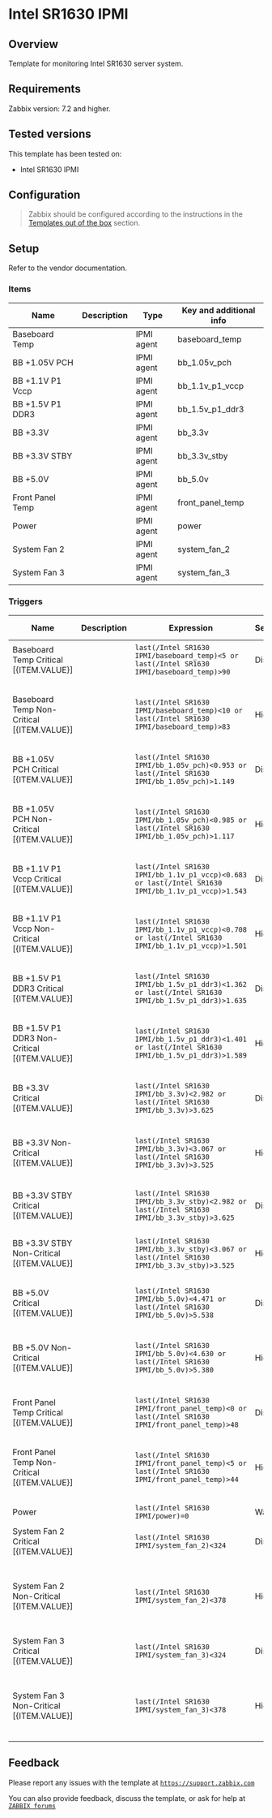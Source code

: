 
# Intel SR1630 IPMI

## Overview

Template for monitoring Intel SR1630 server system.

## Requirements

Zabbix version: 7.2 and higher.

## Tested versions

This template has been tested on:
- Intel SR1630 IPMI

## Configuration

> Zabbix should be configured according to the instructions in the [Templates out of the box](https://www.zabbix.com/documentation/7.2/manual/config/templates_out_of_the_box) section.

## Setup

Refer to the vendor documentation.


### Items

|Name|Description|Type|Key and additional info|
|----|-----------|----|-----------------------|
|Baseboard Temp||IPMI agent|baseboard_temp|
|BB +1.05V PCH||IPMI agent|bb_1.05v_pch|
|BB +1.1V P1 Vccp||IPMI agent|bb_1.1v_p1_vccp|
|BB +1.5V P1 DDR3||IPMI agent|bb_1.5v_p1_ddr3|
|BB +3.3V||IPMI agent|bb_3.3v|
|BB +3.3V STBY||IPMI agent|bb_3.3v_stby|
|BB +5.0V||IPMI agent|bb_5.0v|
|Front Panel Temp||IPMI agent|front_panel_temp|
|Power||IPMI agent|power|
|System Fan 2||IPMI agent|system_fan_2|
|System Fan 3||IPMI agent|system_fan_3|

### Triggers

|Name|Description|Expression|Severity|Dependencies and additional info|
|----|-----------|----------|--------|--------------------------------|
|Baseboard Temp Critical [{ITEM.VALUE}]||`last(/Intel SR1630 IPMI/baseboard_temp)<5 or last(/Intel SR1630 IPMI/baseboard_temp)>90`|Disaster|**Depends on**:<br><ul><li>Power</li></ul>|
|Baseboard Temp Non-Critical [{ITEM.VALUE}]||`last(/Intel SR1630 IPMI/baseboard_temp)<10 or last(/Intel SR1630 IPMI/baseboard_temp)>83`|High|**Depends on**:<br><ul><li>Baseboard Temp Critical [{ITEM.VALUE}]</li><li>Power</li></ul>|
|BB +1.05V PCH Critical [{ITEM.VALUE}]||`last(/Intel SR1630 IPMI/bb_1.05v_pch)<0.953 or last(/Intel SR1630 IPMI/bb_1.05v_pch)>1.149`|Disaster|**Depends on**:<br><ul><li>Power</li></ul>|
|BB +1.05V PCH Non-Critical [{ITEM.VALUE}]||`last(/Intel SR1630 IPMI/bb_1.05v_pch)<0.985 or last(/Intel SR1630 IPMI/bb_1.05v_pch)>1.117`|High|**Depends on**:<br><ul><li>BB +1.05V PCH Critical [{ITEM.VALUE}]</li><li>Power</li></ul>|
|BB +1.1V P1 Vccp Critical [{ITEM.VALUE}]||`last(/Intel SR1630 IPMI/bb_1.1v_p1_vccp)<0.683 or last(/Intel SR1630 IPMI/bb_1.1v_p1_vccp)>1.543`|Disaster|**Depends on**:<br><ul><li>Power</li></ul>|
|BB +1.1V P1 Vccp Non-Critical [{ITEM.VALUE}]||`last(/Intel SR1630 IPMI/bb_1.1v_p1_vccp)<0.708 or last(/Intel SR1630 IPMI/bb_1.1v_p1_vccp)>1.501`|High|**Depends on**:<br><ul><li>BB +1.1V P1 Vccp Critical [{ITEM.VALUE}]</li><li>Power</li></ul>|
|BB +1.5V P1 DDR3 Critical [{ITEM.VALUE}]||`last(/Intel SR1630 IPMI/bb_1.5v_p1_ddr3)<1.362 or last(/Intel SR1630 IPMI/bb_1.5v_p1_ddr3)>1.635`|Disaster|**Depends on**:<br><ul><li>Power</li></ul>|
|BB +1.5V P1 DDR3 Non-Critical [{ITEM.VALUE}]||`last(/Intel SR1630 IPMI/bb_1.5v_p1_ddr3)<1.401 or last(/Intel SR1630 IPMI/bb_1.5v_p1_ddr3)>1.589`|High|**Depends on**:<br><ul><li>BB +1.5V P1 DDR3 Critical [{ITEM.VALUE}]</li><li>Power</li></ul>|
|BB +3.3V Critical [{ITEM.VALUE}]||`last(/Intel SR1630 IPMI/bb_3.3v)<2.982 or last(/Intel SR1630 IPMI/bb_3.3v)>3.625`|Disaster|**Depends on**:<br><ul><li>Power</li></ul>|
|BB +3.3V Non-Critical [{ITEM.VALUE}]||`last(/Intel SR1630 IPMI/bb_3.3v)<3.067 or last(/Intel SR1630 IPMI/bb_3.3v)>3.525`|High|**Depends on**:<br><ul><li>BB +3.3V Critical [{ITEM.VALUE}]</li><li>Power</li></ul>|
|BB +3.3V STBY Critical [{ITEM.VALUE}]||`last(/Intel SR1630 IPMI/bb_3.3v_stby)<2.982 or last(/Intel SR1630 IPMI/bb_3.3v_stby)>3.625`|Disaster||
|BB +3.3V STBY Non-Critical [{ITEM.VALUE}]||`last(/Intel SR1630 IPMI/bb_3.3v_stby)<3.067 or last(/Intel SR1630 IPMI/bb_3.3v_stby)>3.525`|High|**Depends on**:<br><ul><li>BB +3.3V STBY Critical [{ITEM.VALUE}]</li></ul>|
|BB +5.0V Critical [{ITEM.VALUE}]||`last(/Intel SR1630 IPMI/bb_5.0v)<4.471 or last(/Intel SR1630 IPMI/bb_5.0v)>5.538`|Disaster|**Depends on**:<br><ul><li>Power</li></ul>|
|BB +5.0V Non-Critical [{ITEM.VALUE}]||`last(/Intel SR1630 IPMI/bb_5.0v)<4.630 or last(/Intel SR1630 IPMI/bb_5.0v)>5.380`|High|**Depends on**:<br><ul><li>BB +5.0V Critical [{ITEM.VALUE}]</li><li>Power</li></ul>|
|Front Panel Temp Critical [{ITEM.VALUE}]||`last(/Intel SR1630 IPMI/front_panel_temp)<0 or last(/Intel SR1630 IPMI/front_panel_temp)>48`|Disaster|**Depends on**:<br><ul><li>Power</li></ul>|
|Front Panel Temp Non-Critical [{ITEM.VALUE}]||`last(/Intel SR1630 IPMI/front_panel_temp)<5 or last(/Intel SR1630 IPMI/front_panel_temp)>44`|High|**Depends on**:<br><ul><li>Front Panel Temp Critical [{ITEM.VALUE}]</li><li>Power</li></ul>|
|Power||`last(/Intel SR1630 IPMI/power)=0`|Warning||
|System Fan 2 Critical [{ITEM.VALUE}]||`last(/Intel SR1630 IPMI/system_fan_2)<324`|Disaster|**Depends on**:<br><ul><li>Power</li></ul>|
|System Fan 2 Non-Critical [{ITEM.VALUE}]||`last(/Intel SR1630 IPMI/system_fan_2)<378`|High|**Depends on**:<br><ul><li>Power</li><li>System Fan 2 Critical [{ITEM.VALUE}]</li></ul>|
|System Fan 3 Critical [{ITEM.VALUE}]||`last(/Intel SR1630 IPMI/system_fan_3)<324`|Disaster|**Depends on**:<br><ul><li>Power</li></ul>|
|System Fan 3 Non-Critical [{ITEM.VALUE}]||`last(/Intel SR1630 IPMI/system_fan_3)<378`|High|**Depends on**:<br><ul><li>Power</li><li>System Fan 3 Critical [{ITEM.VALUE}]</li></ul>|

## Feedback

Please report any issues with the template at [`https://support.zabbix.com`](https://support.zabbix.com)

You can also provide feedback, discuss the template, or ask for help at [`ZABBIX forums`](https://www.zabbix.com/forum/zabbix-suggestions-and-feedback)

